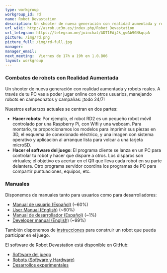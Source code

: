 ```yaml
---
type: workgroup
workgroup_id: rd
name: Robot Devastation
description: Un shooter de nueva generación con realidad aumentada y robots reales. A través de tu PC vas a poder jugar online con otros usuarios, manejando robots en campeonatos y campa&#241;as&#58; &#161;todo 24&#47;7&#33;
url_wiki: http://asrob.uc3m.es/index.php/Robot_Devastation
url_telegram: https://telegram.me/joinchat/ADT1EAjJk_gwAb9GNkqcpA
picture: /img/rd.png
picture_full: /img/rd-full.jpg
manager: 
manager_email: 
next_meeting:  Viernes de 17h a 19h en 1.0.B06 
layout: workgroup
---
```


### Combates de robots con Realidad Aumentada
Un shooter de nueva generación con realidad aumentada y robots reales. A través de tu PC vas a poder jugar online con otros usuarios, manejando robots en campeonatos y campañas: ¡todo 24/7!

Nuestros esfuerzos actuales se centran en dos partes:

 * **Hacer robots**: Por ejemplo, el robot RD2 es un pequeño robot móvil controlado por una Raspberry Pi, con Wifi y una webcam. Para montarlo, te proporcionamos los modelos para imprimir sus piezas en 3D, el esquema de conexionado eléctrico, y una imagen con sistema operativo y aplicación al arranque lista para volcar a una tarjeta microSD.
 * **Hacer el software del juego**: El programa cliente se lanza en un PC para controlar tu robot y hacer que dispare a otros. Los disparos son virtuales; el objetivo es acertar en el QR que lleva cada robot en su parte delantera. Otro programa servidor coordina los programas de PC para compartir puntuaciones, equipos, etc.

### Manuales
Disponemos de manuales tanto para usuarios como para desarrolladores:

 * [Manual de usuario (Español)](https://asrob-uc3m.gitbooks.io/robotdevastation-user-manual/content/es/) (~60%)
 * [User Manual (English)](https://asrob-uc3m.gitbooks.io/robotdevastation-user-manual/content/en/) (~60%)
 * [Manual de desarrollador (Español)](https://asrob-uc3m.gitbooks.io/robotdevastation-developer-manual/content/es/) (~1%)
 * [Developer manual (English)](https://asrob-uc3m.gitbooks.io/robotdevastation-developer-manual/content/en/) (~99%)

 También disponemos de [instrucciones](https://asrob-uc3m.gitbooks.io/robotdevastation-user-manual/content/es/robots.html) para construir un robot que pueda participar en el juego.

 El software de Robot Devastation está disponible en GitHub:

  * [Software del juego](https://github.com/asrob-uc3m/robotDevastation)
  * [Robots (Software y Hardware)](https://github.com/asrob-uc3m/robotDevastation-robots)
  * [Desarrollos experimentales](https://github.com/asrob-uc3m/robotDevastation-research)
